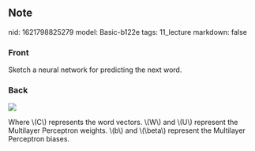 ## Note
nid: 1621798825279
model: Basic-b122e
tags: 11_lecture
markdown: false

### Front
Sketch a neural network for predicting the next word.

### Back
<img src="paste-5cace471c72cf498450afd094daad4b26fc4130f.jpg"><div>
</div><div>Where \(C\) represents the word vectors.
\(W\) and \(U\) represent the Multilayer Perceptron weights.
\(b\) and \(\beta\) represent the Multilayer Perceptron biases.
</div>

